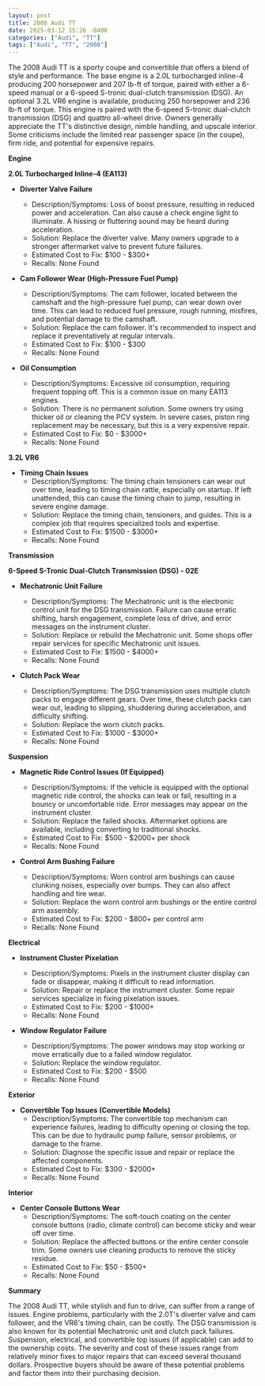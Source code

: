 ```yaml
---
layout: post
title: 2008 Audi TT
date: 2025-03-12 15:26 -0400
categories: ["Audi", "TT"]
tags: ["Audi", "TT", "2008"]
---
```

The 2008 Audi TT is a sporty coupe and convertible that offers a blend of style and performance. The base engine is a 2.0L turbocharged inline-4 producing 200 horsepower and 207 lb-ft of torque, paired with either a 6-speed manual or a 6-speed S-tronic dual-clutch transmission (DSG). An optional 3.2L VR6 engine is available, producing 250 horsepower and 236 lb-ft of torque. This engine is paired with the 6-speed S-tronic dual-clutch transmission (DSG) and quattro all-wheel drive. Owners generally appreciate the TT's distinctive design, nimble handling, and upscale interior. Some criticisms include the limited rear passenger space (in the coupe), firm ride, and potential for expensive repairs.

**Engine**

**2.0L Turbocharged Inline-4 (EA113)**

*   **Diverter Valve Failure**
    *   Description/Symptoms: Loss of boost pressure, resulting in reduced power and acceleration. Can also cause a check engine light to illuminate. A hissing or fluttering sound may be heard during acceleration.
    *   Solution: Replace the diverter valve. Many owners upgrade to a stronger aftermarket valve to prevent future failures.
    *   Estimated Cost to Fix: $100 - $300+
    *   Recalls: None Found

*   **Cam Follower Wear (High-Pressure Fuel Pump)**
    *   Description/Symptoms: The cam follower, located between the camshaft and the high-pressure fuel pump, can wear down over time. This can lead to reduced fuel pressure, rough running, misfires, and potential damage to the camshaft.
    *   Solution: Replace the cam follower. It's recommended to inspect and replace it preventatively at regular intervals.
    *   Estimated Cost to Fix: $100 - $300
    *   Recalls: None Found

*   **Oil Consumption**
    *   Description/Symptoms: Excessive oil consumption, requiring frequent topping off. This is a common issue on many EA113 engines.
    *   Solution: There is no permanent solution. Some owners try using thicker oil or cleaning the PCV system. In severe cases, piston ring replacement may be necessary, but this is a very expensive repair.
    *   Estimated Cost to Fix: $0 - $3000+
    *   Recalls: None Found

**3.2L VR6**

*   **Timing Chain Issues**
    *   Description/Symptoms: The timing chain tensioners can wear out over time, leading to timing chain rattle, especially on startup. If left unattended, this can cause the timing chain to jump, resulting in severe engine damage.
    *   Solution: Replace the timing chain, tensioners, and guides. This is a complex job that requires specialized tools and expertise.
    *   Estimated Cost to Fix: $1500 - $3000+
    *   Recalls: None Found

**Transmission**

**6-Speed S-Tronic Dual-Clutch Transmission (DSG) - 02E**

*   **Mechatronic Unit Failure**
    *   Description/Symptoms: The Mechatronic unit is the electronic control unit for the DSG transmission. Failure can cause erratic shifting, harsh engagement, complete loss of drive, and error messages on the instrument cluster.
    *   Solution: Replace or rebuild the Mechatronic unit. Some shops offer repair services for specific Mechatronic unit issues.
    *   Estimated Cost to Fix: $1500 - $4000+
    *   Recalls: None Found

*   **Clutch Pack Wear**
    *   Description/Symptoms: The DSG transmission uses multiple clutch packs to engage different gears. Over time, these clutch packs can wear out, leading to slipping, shuddering during acceleration, and difficulty shifting.
    *   Solution: Replace the worn clutch packs.
    *   Estimated Cost to Fix: $1000 - $3000+
    *   Recalls: None Found

**Suspension**

*   **Magnetic Ride Control Issues (If Equipped)**
    *   Description/Symptoms: If the vehicle is equipped with the optional magnetic ride control, the shocks can leak or fail, resulting in a bouncy or uncomfortable ride. Error messages may appear on the instrument cluster.
    *   Solution: Replace the failed shocks. Aftermarket options are available, including converting to traditional shocks.
    *   Estimated Cost to Fix: $500 - $2000+ per shock
    *   Recalls: None Found

*   **Control Arm Bushing Failure**
    *   Description/Symptoms: Worn control arm bushings can cause clunking noises, especially over bumps. They can also affect handling and tire wear.
    *   Solution: Replace the worn control arm bushings or the entire control arm assembly.
    *   Estimated Cost to Fix: $200 - $800+ per control arm
    *   Recalls: None Found

**Electrical**

*   **Instrument Cluster Pixelation**
    *   Description/Symptoms: Pixels in the instrument cluster display can fade or disappear, making it difficult to read information.
    *   Solution: Repair or replace the instrument cluster. Some repair services specialize in fixing pixelation issues.
    *   Estimated Cost to Fix: $200 - $1000+
    *   Recalls: None Found

*   **Window Regulator Failure**
    *   Description/Symptoms: The power windows may stop working or move erratically due to a failed window regulator.
    *   Solution: Replace the window regulator.
    *   Estimated Cost to Fix: $200 - $500
    *   Recalls: None Found

**Exterior**

*   **Convertible Top Issues (Convertible Models)**
    *   Description/Symptoms: The convertible top mechanism can experience failures, leading to difficulty opening or closing the top. This can be due to hydraulic pump failure, sensor problems, or damage to the frame.
    *   Solution: Diagnose the specific issue and repair or replace the affected components.
    *   Estimated Cost to Fix: $300 - $2000+
    *   Recalls: None Found

**Interior**

*   **Center Console Buttons Wear**
    *   Description/Symptoms: The soft-touch coating on the center console buttons (radio, climate control) can become sticky and wear off over time.
    *   Solution: Replace the affected buttons or the entire center console trim. Some owners use cleaning products to remove the sticky residue.
    *   Estimated Cost to Fix: $50 - $500+
    *   Recalls: None Found

**Summary**

The 2008 Audi TT, while stylish and fun to drive, can suffer from a range of issues. Engine problems, particularly with the 2.0T's diverter valve and cam follower, and the VR6's timing chain, can be costly. The DSG transmission is also known for its potential Mechatronic unit and clutch pack failures. Suspension, electrical, and convertible top issues (if applicable) can add to the ownership costs. The severity and cost of these issues range from relatively minor fixes to major repairs that can exceed several thousand dollars. Prospective buyers should be aware of these potential problems and factor them into their purchasing decision.


